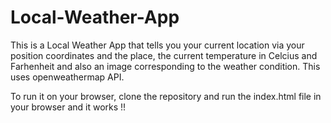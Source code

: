 # Local-Weather-App

This is a Local Weather App that tells you your current location via your position coordinates and the place, the current temperature in Celcius and Farhenheit and also an image corresponding to the weather condition.
This uses openweathermap API.

To run it on your browser, clone the repository and run the index.html file in your browser and it works !!
